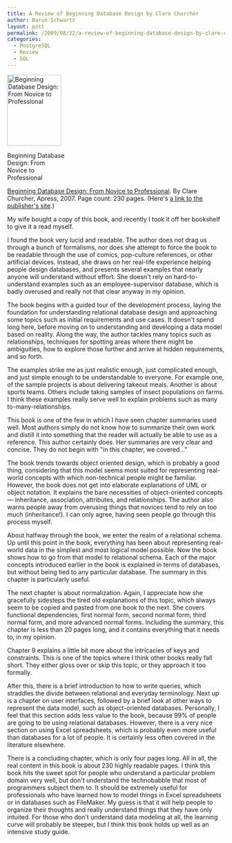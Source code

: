 ```yaml
---
title: A Review of Beginning Database Design by Clare Churcher
author: Baron Schwartz
layout: post
permalink: /2009/08/22/a-review-of-beginning-database-design-by-clare-churcher/
categories:
  - PostgreSQL
  - Review
  - SQL
---
```

<div id="attachment_1235" class="wp-caption alignleft" style="width: 135px">
  <a href="http://www.amazon.com/gp/product/1590597699/?tag=xaprb-20"><img src="http://www.xaprb.com/blog/wp-content/uploads/2009/08/beginning_database_design.gif" alt="Beginning Database Design: From Novice to Professional" title="Beginning Database Design: From Novice to Professional" width="125" height="164" class="size-full wp-image-1235" /></a><p class="wp-caption-text">
    Beginning Database Design: From Novice to Professional
  </p>
</div>

[Beginning Database Design: From Novice to Professional][1]. By Clare Churcher, Apress, 2007. Page count: 230 pages. (Here's [a link to the publisher's site][2].)

My wife bought a copy of this book, and recently I took it off her bookshelf to give it a read myself.

I found the book very lucid and readable. The author does not drag us through a bunch of formalisms, nor does she attempt to force the book to be readable through the use of comics, pop-culture references, or other artificial devices. Instead, she draws on her real-life experience helping people design databases, and presents several examples that nearly anyone will understand without effort. She doesn't rely on hard-to-understand examples such as an employee-supervisor database, which is badly overused and really not that clear anyway in my opinion.

The book begins with a guided tour of the development process, laying the foundation for understanding relational database design and approaching some topics such as initial requirements and use cases. It doesn't spend long here, before moving on to understanding and developing a data model based on reality. Along the way, the author tackles many topics such as relationships, techniques for spotting areas where there might be ambiguities, how to explore those further and arrive at hidden requirements, and so forth.

The examples strike me as just realistic enough, just complicated enough, and just simple enough to be understandable to everyone. For example one, of the sample projects is about delivering takeout meals. Another is about sports teams. Others include taking samples of insect populations on farms. I think these examples really serve well to explain problems such as many to-many-relationships.

This book is one of the few in which I have seen chapter summaries used well. Most authors simply do not know how to summarize their own work and distill it into something that the reader will actually be able to use as a reference. This author certainly does. Her summaries are very clear and concise. They do not begin with "in this chapter, we covered&#8230;"

The book trends towards object oriented design, which is probably a good thing, considering that this model seems most suited for representing real-world concepts with which non-technical people might be familiar. However, the book does not get into elaborate explanations of UML or object notation. It explains the bare necessities of object-oriented concepts &#8212; inheritance, association, attributes, and relationships. The author also warns people away from overusing things that novices tend to rely on too much (inheritance!). I can only agree, having seen people go through this process myself.

About halfway through the book, we enter the realm of a relational schema. Up until this point in the book, everything has been about representing real-world data in the simplest and most logical model possible. Now the book shows how to go from that model to relational schema. Each of the major concepts introduced earlier in the book is explained in terms of databases, but without being tied to any particular database. The summary in this chapter is particularly useful.

The next chapter is about normalization. Again, I appreciate how she gracefully sidesteps the tired old explanations of this topic, which always seem to be copied and pasted from one book to the next. She covers functional dependencies, first normal form, second normal form, third normal form, and more advanced normal forms. Including the summary, this chapter is less than 20 pages long, and it contains everything that it needs to, in my opinion.

Chapter 9 explains a little bit more about the intricacies of keys and constraints. This is one of the topics where I think other books really fall short. They either gloss over or skip this topic, or they approach it too formally.

After this, there is a brief introduction to how to write queries, which straddles the divide between relational and everyday terminology. Next up is a chapter on user interfaces, followed by a brief look at other ways to represent the data model, such as object-oriented databases. Personally, I feel that this section adds less value to the book, because 99% of people are going to be using relational databases. However, there is a very nice section on using Excel spreadsheets, which is probably even more useful than databases for a lot of people. It is certainly less often covered in the literature elsewhere.

There is a concluding chapter, which is only four pages long. All in all, the real content in this book is about 230 highly readable pages. I think this book hits the sweet spot for people who understand a particular problem domain very well, but don't understand the technobabble that most of programmers subject them to. It should be extremely useful for professionals who have learned how to model things in Excel spreadsheets or in databases such as FileMaker. My guess is that it will help people to organize their thoughts and really understand things that they have only intuited. For those who don't understand data modeling at all, the learning curve will probably be steeper, but I think this book holds up well as an intensive study guide.

 [1]: http://www.amazon.com/gp/product/1590597699/?tag=xaprb-20
 [2]: http://www.apress.com/book/view/9781590597699
